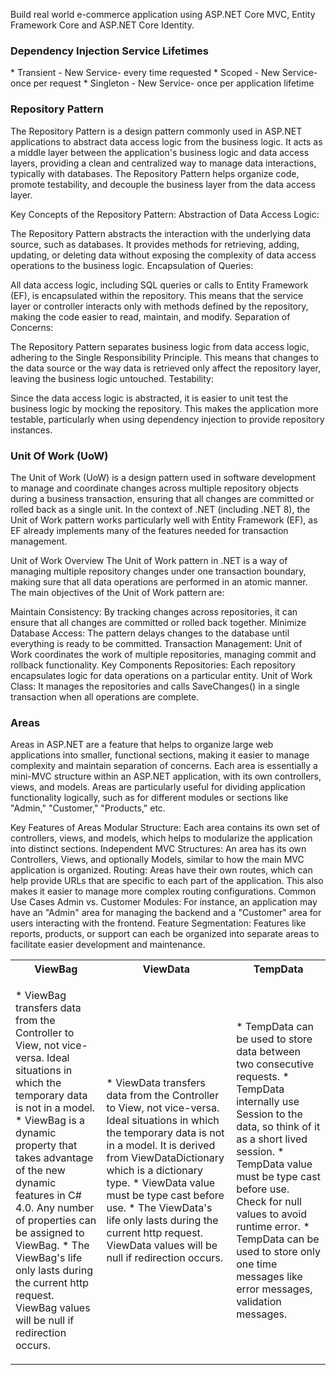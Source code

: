 Build real world e-commerce application using ASP.NET Core MVC, Entity Framework Core and ASP.NET Core Identity.

<h3>Dependency Injection Service Lifetimes</h3>
* Transient - New Service- every time requested 
* Scoped - New Service- once per request 
* Singleton - New Service- once per application lifetime 

<h3>Repository Pattern </h3>
<p>The Repository Pattern is a design pattern commonly used in ASP.NET applications to abstract data access logic from the business logic. It acts as a middle layer between the application's business logic and data access layers, providing a clean and centralized way to manage data interactions, typically with databases. The Repository Pattern helps organize code, promote testability, and decouple the business layer from the data access layer.

Key Concepts of the Repository Pattern:
Abstraction of Data Access Logic:

The Repository Pattern abstracts the interaction with the underlying data source, such as databases. 
It provides methods for retrieving, adding, updating, or deleting data without exposing the complexity of 
data access operations to the business logic.
Encapsulation of Queries:

All data access logic, including SQL queries or calls to Entity Framework (EF), is encapsulated within the repository. This means that the service layer or controller interacts only with methods defined by the repository, making the code easier to read, maintain, and modify.
Separation of Concerns:

The Repository Pattern separates business logic from data access logic, adhering to the Single Responsibility Principle. This means that changes to the data source or the way data is retrieved only affect the repository layer, leaving the business logic untouched.
Testability:

Since the data access logic is abstracted, it is easier to unit test the business logic by mocking the repository. 
This makes the application more testable, particularly when using dependency injection to provide repository instances.</p>

<h3>Unit Of Work (UoW)</h3>
<p>The Unit of Work (UoW) is a design pattern used in software development to manage and coordinate changes across multiple repository objects during a business transaction, ensuring that all changes are committed or rolled back as a single unit. In the context of .NET (including .NET 8), the Unit of Work pattern works particularly well with Entity Framework (EF), as EF already implements many of the features needed for transaction management.

Unit of Work Overview
The Unit of Work pattern in .NET is a way of managing multiple repository changes under one transaction boundary, making sure that all data operations are performed in an atomic manner. The main objectives of the Unit of Work pattern are:

Maintain Consistency: By tracking changes across repositories, it can ensure that all changes are committed or rolled back together.
Minimize Database Access: The pattern delays changes to the database until everything is ready to be committed.
Transaction Management: Unit of Work coordinates the work of multiple repositories, managing commit and rollback functionality.
Key Components
Repositories: Each repository encapsulates logic for data operations on a particular entity.
Unit of Work Class: It manages the repositories and calls SaveChanges() in a single transaction when all operations are complete.</p>

<h3>Areas</h3>
<p>
Areas in ASP.NET are a feature that helps to organize large web applications into smaller, functional sections, making it easier to manage complexity and maintain separation of concerns. Each area is essentially a mini-MVC structure within an ASP.NET application, with its own controllers, views, and models. Areas are particularly useful for dividing application functionality logically, such as for different modules or sections like "Admin," "Customer," "Products," etc.

Key Features of Areas
Modular Structure: Each area contains its own set of controllers, views, and models, which helps to modularize the application into distinct sections.
Independent MVC Structures: An area has its own Controllers, Views, and optionally Models, similar to how the main MVC application is organized.
Routing: Areas have their own routes, which can help provide URLs that are specific to each part of the application. This also makes it easier to manage more complex routing configurations.
Common Use Cases
Admin vs. Customer Modules: For instance, an application may have an "Admin" area for managing the backend and a "Customer" area for users interacting with the frontend.
Feature Segmentation: Features like reports, products, or support can each be organized into separate areas to facilitate easier development and maintenance.
</p>
<table>
<tr>
<th>ViewBag</th>
<th>ViewData</th>
<th>TempData</th>
</tr>
<tr>
<td>
<p>
* ViewBag transfers data from the Controller to View, not vice-versa. Ideal situations in which the temporary data is not in a model.
* ViewBag is a dynamic property that takes advantage of the new dynamic features in C# 4.0. Any number of properties can be assigned to ViewBag.
* The ViewBag's life only lasts during the current http request. ViewBag values will be null if redirection occurs.

</p>
</td>
<td>
<p>
* ViewData transfers data from the Controller to View, not vice-versa. Ideal situations in which the temporary data is not in a model. It is derived from ViewDataDictionary which is a dictionary type.
* ViewData value must be type cast before use.
* The ViewData's life only lasts during the current http request. ViewData values will be null if redirection occurs.
</p>
</td>
<td>
<p>
* TempData can be used to store data between two consecutive requests.
* TempData internally use Session to the data, so think of it as a short lived session.
* TempData value must be type cast before use. Check for null values to avoid runtime error.
* TempData can be used to store only one time messages like error messages, validation messages.
</p>
</td>
</tr>
</table>